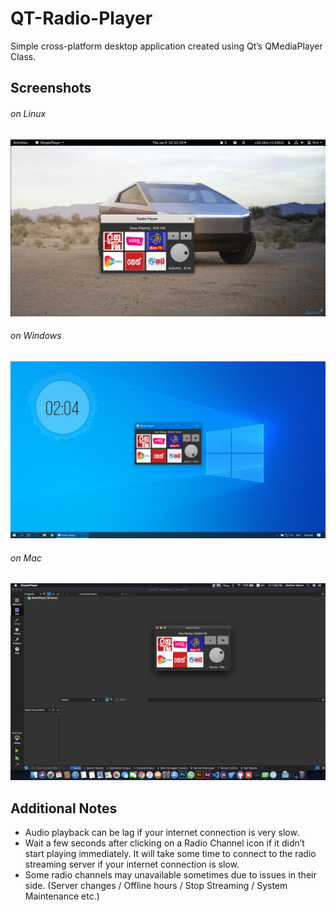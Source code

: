 # QT-Radio-Player
Simple cross-platform desktop application created using Qt’s QMediaPlayer Class.

## Screenshots

###### on Linux
![Linux](https://raw.githubusercontent.com/madhurasri/QT-Radio-Player/master/Screenshots/Linux.png)
###### on Windows
![Windows 10](https://raw.githubusercontent.com/madhurasri/QT-Radio-Player/master/Screenshots/Windows.jpg)
###### on Mac
![Mac](https://raw.githubusercontent.com/madhurasri/QT-Radio-Player/master/Screenshots/Mac.png)

## Additional Notes
- Audio playback can be lag if your internet connection is very slow.
- Wait a few seconds after clicking on a Radio Channel icon if it didn’t start playing immediately. It will take some time to connect to the radio streaming server if your internet connection is slow.
- Some radio channels may unavailable sometimes due to issues in their side. (Server changes / Offline hours / Stop Streaming / System Maintenance etc.)
